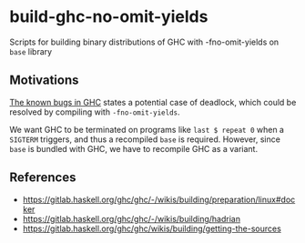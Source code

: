 # build-ghc-no-omit-yields

Scripts for building binary distributions of GHC with -fno-omit-yields on `base` library

## Motivations

[The known bugs in GHC](https://downloads.haskell.org/~ghc/8.8.3/docs/html/users_guide/bugs.html#bugs-in-ghc)
states a potential case of deadlock, which could be resolved by compiling with `-fno-omit-yields`.

We want GHC to be terminated on programs like `last $ repeat 0` when a `SIGTERM` triggers, and thus
a recompiled `base` is required. However, since `base` is bundled with GHC, we have to recompile
GHC as a variant.

## References

- https://gitlab.haskell.org/ghc/ghc/-/wikis/building/preparation/linux#docker
- https://gitlab.haskell.org/ghc/ghc/-/wikis/building/hadrian
- https://gitlab.haskell.org/ghc/ghc/wikis/building/getting-the-sources